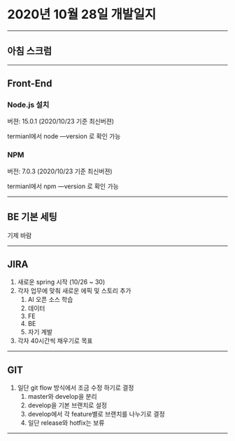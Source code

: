 # 2020년 10월 28일 개발일지

--------

## 아침 스크럼





-------

## Front-End 

### Node.js 설치

버젼: 15.0.1 (2020/10/23 기준 최신버젼)

termianl에서 node —version 로 확인 가능

### NPM

버전: 7.0.3 (2020/10/23 기준 최신버젼)

termianl에서 npm —version 로 확인 가능

-------

## BE 기본 세팅

기제 바람



-------

## JIRA

1. 새로운 spring 시작 (10/26 ~ 30)
2. 각자 업무에 맞춰 새로운 에픽 및 스토리 추가
   1. AI 오픈 소스 학습
   2. 데이터
   3. FE
   4. BE
   5. 자기 계발
3. 각자 40시간씩 채우기로 목표

-------

## GIT

1. 일단 git flow 방식에서 조금 수정 하기로 결정
   1. master와 develop을 분리
   2. develop을 기본 브랜치로 설정
   3. develop에서 각 feature별로 브랜치를 나누기로 결정
   4. 일단 release와 hotfix는 보류

------


